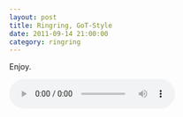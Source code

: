 ```yaml
---
layout: post
title: Ringring, GoT-Style
date: 2011-09-14 21:00:00
category: ringring
---
```

Enjoy.

<audio controls="controls">  
<source src="http://dl.dropbox.com/u/7586201/Ring_The_Kings_Arrival.m4r" type="audio/mp4" />

(I'm counting on my Blog's irrelevance to avoid a lawsuit.)

